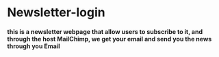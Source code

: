 # Newsletter-login

#### this is a newsletter webpage that allow users to subscribe to it, and through the host MailChimp, we get your email and send you the news through you Email
